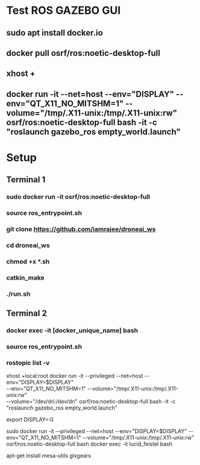 # Test ROS GAZEBO GUI

## sudo apt install docker.io
## docker pull osrf/ros:noetic-desktop-full
## xhost +
## docker run -it --net=host     --env="DISPLAY"     --env="QT_X11_NO_MITSHM=1"     --volume="/tmp/.X11-unix:/tmp/.X11-unix:rw"     osrf/ros:noetic-desktop-full     bash -it -c "roslaunch gazebo_ros empty_world.launch"


# Setup
## Terminal 1
### sudo docker run -it osrf/ros:noetic-desktop-full
### source ros_entrypoint.sh
### git clone https://github.com/iamrajee/droneai_ws
### cd droneai_ws
### chmod +x *.sh
### catkin_make
### ./run.sh

## Terminal 2
### docker exec -it [docker_unique_name] bash
### source ros_entrypoint.sh
### rostopic list -v

xhost +local:root
docker run -it --privileged --net=host --env="DISPLAY=$DISPLAY" \
--env="QT_X11_NO_MITSHM=1" --volume="/tmp/.X11-unix:/tmp/.X11-unix:rw" \
--volume="/dev/dri:/dev/dri" osrf/ros:noetic-desktop-full bash -it -c "roslaunch gazebo_ros empty_world.launch"

export DISPLAY=:0

sudo docker run -it --privileged --net=host --env="DISPLAY=$DISPLAY" --env="QT_X11_NO_MITSHM=1" --volume="/tmp/.X11-unix:/tmp/.X11-unix:rw" osrf/ros:noetic-desktop-full bash
docker exec -it lucid_feistel bash

apt-get install mesa-utils
glxgears